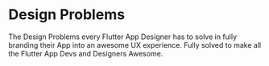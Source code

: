 # Design Problems

The Design Problems every Flutter App Designer has to solve in fully branding their App into an awesome UX experience. Fully solved to make all the Flutter App Devs and Designers Awesome.